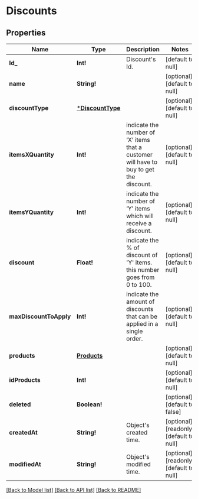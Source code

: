 # Discounts

## Properties
Name | Type | Description | Notes
------------ | ------------- | ------------- | -------------
**Id_** | **Int!** | Discount&#39;s Id. | [default to null]
**name** | **String!** |  | [optional] [default to null]
**discountType** | [***DiscountType**](DiscountType.md) |  | [optional] [default to null]
**itemsXQuantity** | **Int!** | indicate the number of ‘X’ items that a customer will have to buy to get the discount. | [optional] [default to null]
**itemsYQuantity** | **Int!** | indicate the number of ‘Y’ items which will receive a discount. | [optional] [default to null]
**discount** | **Float!** | indicate the % of discount of &#39;Y&#39; items. this number goes from 0 to 100. | [optional] [default to null]
**maxDiscountToApply** | **Int!** | indicate the amount of discounts that can be applied in a single order. | [optional] [default to null]
**products** | [**Products**](Products.md) |  | [optional] [default to null]
**idProducts** | **Int!** |  | [optional] [default to null]
**deleted** | **Boolean!** |  | [optional] [default to false]
**createdAt** | **String!** | Object&#39;s created time. | [optional] [readonly] [default to null]
**modifiedAt** | **String!** | Object&#39;s modified time. | [optional] [readonly] [default to null]

[[Back to Model list]](../README.md#documentation-for-models) [[Back to API list]](../README.md#documentation-for-api-endpoints) [[Back to README]](../README.md)


